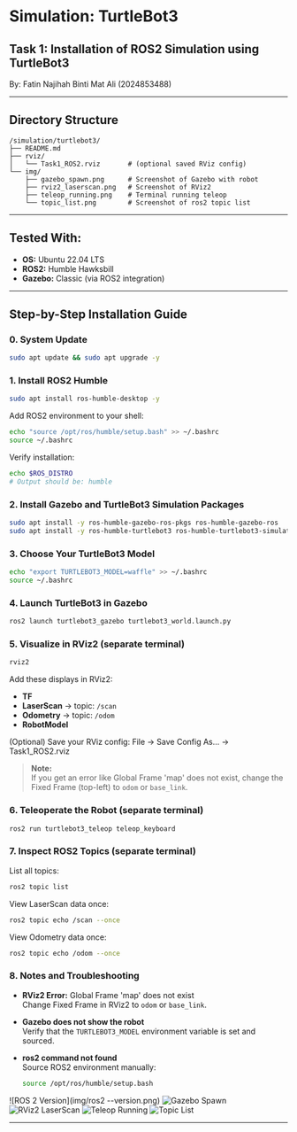 # Simulation: TurtleBot3

## Task 1: Installation of ROS2 Simulation using TurtleBot3

By: Fatin Najihah Binti Mat Ali (2024853488)

---

## Directory Structure

```text
/simulation/turtlebot3/
├── README.md
├── rviz/
│   └── Task1_ROS2.rviz       # (optional saved RViz config)
└── img/
    ├── gazebo_spawn.png      # Screenshot of Gazebo with robot
    ├── rviz2_laserscan.png   # Screenshot of RViz2
    ├── teleop_running.png    # Terminal running teleop
    └── topic_list.png        # Screenshot of ros2 topic list
```
---

## Tested With:

- **OS:** Ubuntu 22.04 LTS  
- **ROS2:** Humble Hawksbill  
- **Gazebo:** Classic (via ROS2 integration)

---

## Step-by-Step Installation Guide

### 0. System Update

```bash
sudo apt update && sudo apt upgrade -y
```


### 1. Install ROS2 Humble

```bash
sudo apt install ros-humble-desktop -y
```

Add ROS2 environment to your shell:

```bash
echo "source /opt/ros/humble/setup.bash" >> ~/.bashrc
source ~/.bashrc
```

Verify installation:

```bash
echo $ROS_DISTRO
# Output should be: humble
```

### 2. Install Gazebo and TurtleBot3 Simulation Packages

```bash
sudo apt install -y ros-humble-gazebo-ros-pkgs ros-humble-gazebo-ros
sudo apt install -y ros-humble-turtlebot3 ros-humble-turtlebot3-simulations
```

### 3. Choose Your TurtleBot3 Model

```bash
echo "export TURTLEBOT3_MODEL=waffle" >> ~/.bashrc
source ~/.bashrc
```

### 4. Launch TurtleBot3 in Gazebo

```bash
ros2 launch turtlebot3_gazebo turtlebot3_world.launch.py
```

### 5. Visualize in RViz2 (separate terminal)

```bash
rviz2
```

Add these displays in RViz2:

- **TF**
- **LaserScan** → topic: `/scan`
- **Odometry** → topic: `/odom`
- **RobotModel**


(Optional) Save your RViz config:
File → Save Config As… → Task1_ROS2.rviz

> **Note:**  
> If you get an error like Global Frame 'map' does not exist, change the Fixed Frame (top-left) to `odom` or `base_link`.


### 6. Teleoperate the Robot (separate terminal)

```bash
ros2 run turtlebot3_teleop teleop_keyboard
```

### 7. Inspect ROS2 Topics (separate terminal)

List all topics:

```bash
ros2 topic list
```

View LaserScan data once:

```bash
ros2 topic echo /scan --once
```

View Odometry data once:

```bash
ros2 topic echo /odom --once
```

### 8. Notes and Troubleshooting

- **RViz2 Error:** Global Frame 'map' does not exist  
  Change Fixed Frame in RViz2 to `odom` or `base_link`.

- **Gazebo does not show the robot**  
  Verify that the `TURTLEBOT3_MODEL` environment variable is set and sourced.

- **ros2 command not found**  
  Source ROS2 environment manually:

  ```bash
  source /opt/ros/humble/setup.bash
  ```

![ROS 2 Version](img/ros2 --version.png)
![Gazebo Spawn](img/gazebo_spawn.png)
![RViz2 LaserScan](img/rviz2_laserscan.png)
![Teleop Running](img/teleop_running.png)
![Topic List](img/topic_list.png)


---


